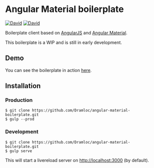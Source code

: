 # Angular Material boilerplate

[![David](https://img.shields.io/david/Dramloc/angular-material-boilerplate.svg)](https://github.com/Dramloc/angular-material-boilerplate/blob/master/package.json)
[![David](https://img.shields.io/david/dev/Dramloc/angular-material-boilerplate.svg)](https://github.com/Dramloc/angular-material-boilerplate/blob/master/package.json)

Boilerplate client based on [AngularJS](https://angularjs.org/) and [Angular Material](https://material.angularjs.org).

This boilerplate is a WIP and is still in early development. 

## Demo

You can see the boilerplate in action [here](https://angular-material-boilerplate.herokuapp.com).

## Installation

### Production
    $ git clone https://github.com/Dramloc/angular-material-boilerplate.git
    $ gulp --prod

### Development
    $ git clone https://github.com/Dramloc/angular-material-boilerplate.git
    $ gulp serve

This will start a livereload server on [http://localhost:3000](http://localhost:3000) (by default).
